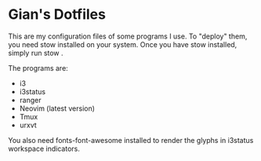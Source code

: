 # Gian's Dotfiles

This are my configuration files of some programs I use. To "deploy" them, you need stow installed on your system. Once you have stow installed, simply run stow <name of the folder>.

The programs are:

- i3
- i3status
- ranger
- Neovim (latest version)
- Tmux
- urxvt

You also need fonts-font-awesome installed to render the glyphs in i3status workspace indicators.
